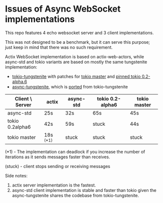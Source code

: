 Issues of Async WebSocket implementations
=========================================

This repo features 4 echo websocket server and 3 client implementations.

This was not designed to be a benchmark, but it can serve this purpose; just
keep in mind that there was no such requirement.

Actix WebSocket implementation is based on actix-web-actors, while async-std
and tokio variants are based on mostly the same tungstenite implementation:

* [tokio-tungstenite](https://github.com/snapview/tokio-tungstenite/pull/68)
  with patches for
  [tokio master](https://github.com/frol/tokio-tungstenite/tree/tokio2-master)
  and [pinned tokio 0.2-alpha.6](https://github.com/frol/tokio-tungstenite/tree/tokio2-alpha)
* [async-tungstenite](https://github.com/sdroege/async-tungstenite), which is
  [ported](https://github.com/snapview/tokio-tungstenite/pull/68#issuecomment-552088308)
  from tokio-tungstenite

| Client \ Server | actix               | async-std | tokio 0.2-alpha6  | tokio master |
| --------------- | ------------------- | --------- | ----------------- | ------------ |
| async-std       | 25s                 | 32s       | 65s               | 45s          |
| tokio 0.2alpha6 | 42s                 | 59s       | stuck             | 44s          |
| tokio master    | 18s <sup>(*1)</sup> | stuck     | stuck             | stuck        |

(*1) - The implementation can deadlock if you increase the number of iterations
as it sends messages faster than receives.

(stuck) - client stops sending or receiving messages

Side notes:

1. actix server implementation is the fastest.
2. async-std client implementation is stable and faster than tokio given the
   async-tungstenite shares the codebase from tokio-tungstenite.
